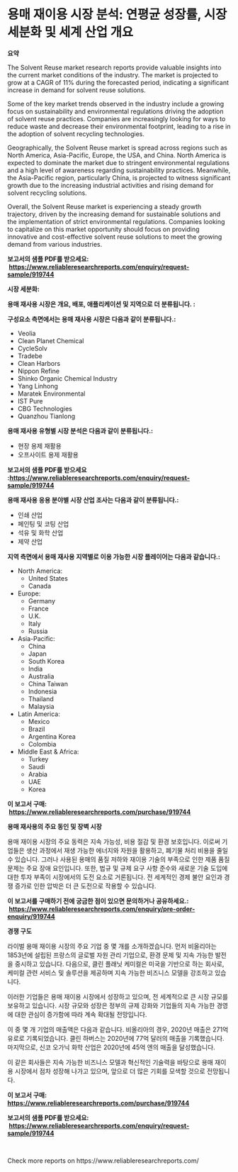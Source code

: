 <p><h1>용매 재이용 시장 분석: 연평균 성장률, 시장 세분화 및 세계 산업 개요</h1></p><p><strong>요약</strong></p>
<p><p>The Solvent Reuse market research reports provide valuable insights into the current market conditions of the industry. The market is projected to grow at a CAGR of 11% during the forecasted period, indicating a significant increase in demand for solvent reuse solutions.</p><p>Some of the key market trends observed in the industry include a growing focus on sustainability and environmental regulations driving the adoption of solvent reuse practices. Companies are increasingly looking for ways to reduce waste and decrease their environmental footprint, leading to a rise in the adoption of solvent recycling technologies.</p><p>Geographically, the Solvent Reuse market is spread across regions such as North America, Asia-Pacific, Europe, the USA, and China. North America is expected to dominate the market due to stringent environmental regulations and a high level of awareness regarding sustainability practices. Meanwhile, the Asia-Pacific region, particularly China, is projected to witness significant growth due to the increasing industrial activities and rising demand for solvent recycling solutions.</p><p>Overall, the Solvent Reuse market is experiencing a steady growth trajectory, driven by the increasing demand for sustainable solutions and the implementation of strict environmental regulations. Companies looking to capitalize on this market opportunity should focus on providing innovative and cost-effective solvent reuse solutions to meet the growing demand from various industries.</p></p>
<p><strong>보고서의 샘플 PDF를 받으세요: &nbsp;<a href="https://www.reliableresearchreports.com/enquiry/request-sample/919744">https://www.reliableresearchreports.com/enquiry/request-sample/919744</a></strong></p>
<p><strong>시장 세분화:</strong></p>
<p><strong> 용매 재사용 시장은 개요, 배포, 애플리케이션 및 지역으로 더 분류됩니다. :</strong></p>
<p><strong>구성요소 측면에서는 용매 재사용 시장은 다음과 같이 분류됩니다.:</strong></p>
<p><ul><li>Veolia</li><li>Clean Planet Chemical</li><li>CycleSolv</li><li>Tradebe</li><li>Clean Harbors</li><li>Nippon Refine</li><li>Shinko Organic Chemical Industry</li><li>Yang Linhong</li><li>Maratek Environmental</li><li>IST Pure</li><li>CBG Technologies</li><li>Quanzhou Tianlong</li></ul></p>
<p><strong> 용매 재사용 유형별 시장 분석은 다음과 같이 분류됩니다.:</strong></p>
<p><ul><li>현장 용제 재활용</li><li>오프사이트 용제 재활용</li></ul></p>
<p><strong>보고서의 샘플 PDF를 받으세요 :<a href="https://www.reliableresearchreports.com/enquiry/request-sample/919744">https://www.reliableresearchreports.com/enquiry/request-sample/919744</a></strong></p>
<p><strong> 용매 재사용 응용 분야별 시장 산업 조사는 다음과 같이 분류됩니다.:</strong></p>
<p><ul><li>인쇄 산업</li><li>페인팅 및 코팅 산업</li><li>석유 및 화학 산업</li><li>제약 산업</li></ul></p>
<p><strong>지역 측면에서 용매 재사용 지역별로 이용 가능한 시장 플레이어는 다음과 같습니다.:</strong></p>
<p><ul>
    <li>
        North America:
        <ul>
            <li>United States</li>
            <li>Canada</li>
        </ul>
    </li>
    <li>
        Europe:
        <ul>
            <li>Germany</li>
            <li>France</li>
            <li>U.K.</li>
            <li>Italy</li>
            <li>Russia</li>
        </ul>
    </li>
    <li>
        Asia-Pacific:
        <ul>
            <li>China</li>
            <li>Japan</li>
            <li>South Korea</li>
            <li>India</li>
            <li>Australia</li>
            <li>China Taiwan</li>
            <li>Indonesia</li>
            <li>Thailand</li>
            <li>Malaysia</li>
        </ul>
    </li>
    <li>
        Latin America:
        <ul>
            <li>Mexico</li>
            <li>Brazil</li>
            <li>Argentina Korea</li>
            <li>Colombia</li>
        </ul>
    </li>
    <li>
        Middle East & Africa:
        <ul>
            <li>Turkey</li>
            <li>Saudi</li>
            <li>Arabia</li>
            <li>UAE</li>
            <li>Korea</li>
        </ul>
    </li>
    </ul></p>
<p><strong>이 보고서 구매: &nbsp;<a href="https://www.reliableresearchreports.com/purchase/919744">https://www.reliableresearchreports.com/purchase/919744</a></strong></p>
<p><strong>용매 재사용의 주요 동인 및 장벽 시장</strong></p>
<p><p>용매 재이용 시장의 주요 동력은 지속 가능성, 비용 절감 및 환경 보호입니다. 이로써 기업들은 생산 과정에서 재생 가능한 에너지와 자원을 활용하고, 폐기물 처리 비용을 줄일 수 있습니다. 그러나 사용된 용매의 품질 저하와 재이용 기술의 부족으로 인한 제품 품질 문제는 주요 장애 요인입니다. 또한, 법규 및 규제 요구 사항 준수와 새로운 기술 도입에 대한 투자 부족이 시장에서의 도전 요소로 거론됩니다. 전 세계적인 경제 불안 요인과 경쟁 증가로 인한 압박은 더 큰 도전으로 작용할 수 있습니다.</p></p>
<p><strong>이 보고서를 구매하기 전에 궁금한 점이 있으면 문의하거나 공유하세요.: &nbsp;<a href="https://www.reliableresearchreports.com/enquiry/pre-order-enquiry/919744">https://www.reliableresearchreports.com/enquiry/pre-order-enquiry/919744</a></strong></p>
<p><strong>경쟁 구도</strong></p>
<p><p>라이벌 용매 재이용 시장의 주요 기업 중 몇 개를 소개하겠습니다. 먼저 비올리아는 1853년에 설립된 프랑스의 글로벌 자원 관리 기업으로, 환경 문제 및 지속 가능한 발전을 중시하고 있습니다. 다음으로, 클린 플래닛 케미컬은 미국을 기반으로 하는 회사로, 케미컬 관련 서비스 및 솔루션을 제공하며 지속 가능한 비즈니스 모델을 강조하고 있습니다.</p><p>이러한 기업들은 용매 재이용 시장에서 성장하고 있으며, 전 세계적으로 큰 시장 규모를 보유하고 있습니다. 시장 규모와 성장은 정부의 규제 강화와 기업들의 지속 가능한 경영에 대한 관심이 증가함에 따라 계속 확대될 전망입니다.</p><p>이 중 몇 개 기업의 매출액은 다음과 같습니다. 비올리아의 경우, 2020년 매출은 271억 유로로 기록되었습니다. 클린 하버스는 2020년에 77억 달러의 매출을 기록했습니다. 마지막으로, 신코 오가닉 화학 산업은 2020년에 45억 엔의 매출을 달성했습니다.</p><p>이 같은 회사들은 지속 가능한 비즈니스 모델과 혁신적인 기술력을 바탕으로 용매 재이용 시장에서 점차 성장해 나가고 있으며, 앞으로 더 많은 기회를 모색할 것으로 전망됩니다.</p></p>
<p><strong>이 보고서 구매: &nbsp; <a href="https://www.reliableresearchreports.com/purchase/919744">https://www.reliableresearchreports.com/purchase/919744</a></strong></p>
<p><strong>보고서의 샘플 PDF를 받으세요: &nbsp;<a href="https://www.reliableresearchreports.com/enquiry/request-sample/919744">https://www.reliableresearchreports.com/enquiry/request-sample/919744</a></strong><strong></strong></p>
<p>&nbsp;</p>
<p>Check more reports on https://www.reliableresearchreports.com/</p>